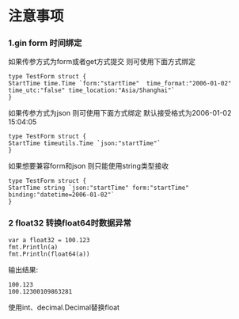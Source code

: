 # 注意事项
### 1.gin form 时间绑定
如果传参方式为form或者get方式提交 则可使用下面方式绑定
```
type TestForm struct {
StartTime time.Time `form:"startTime"  time_format:"2006-01-02" time_utc:"false" time_location:"Asia/Shanghai"`
}
```
如果传参方式为json 则可使用下面方式绑定 默认接受格式为2006-01-02 15:04:05
```
type TestForm struct {
StartTime timeutils.Time `json:"startTime"`
}
```
如果想要兼容form和json 则只能使用string类型接收

```
type TestForm struct {
StartTime string `json:"startTime" form:"startTime" binding:"datetime=2006-01-02"`
}
```

### 2 float32 转换float64时数据异常

```
var a float32 = 100.123
fmt.Println(a)
fmt.Println(float64(a))
```
输出结果: 
```
100.123
100.12300109863281
```
使用int、decimal.Decimal替换float